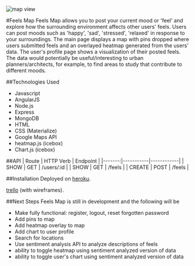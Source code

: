 ![map view](http://i.imgur.com/w5k86Wc.png "Feels Map")  


#Feels Map
Feels Map allows you to post your current mood or 'feel' and explore how the surrounding environment affects other users' feels. Users can post moods such as 'happy', 'sad', 'stressed', 'relaxed' in response to your surroundings. The main page displays a map with pins dropped where users submitted feels and an overlayed heatmap generated from the users' data. The user's profile page shows a visualization of their posted feels. The data would potentially be useful/interesting to urban planners/architects, for example, to find areas to study that contribute to different moods.

##Technologies Used
* Javascript
* AngularJS
* Node.js
* Express
* MongoDB
* HTML
* CSS (Materialize)
* Google Maps API
* heatmap.js (icebox)
* Chart.js (icebox)

##API
|  Route | HTTP Verb | Endpoint   | 
|-------:|-----------|------------|
| SHOW   | GET       | /users/:id |
| SHOW   | GET       | /feels     |
| CREATE | POST      | /feels     | 



##Installation 
Deployed on [heroku](https://limitless-harbor-67340.herokuapp.com/).

[trello](https://trello.com/b/gG3qeyUY/feels-map-app) (with wireframes).

##Next Steps
Feels Map is still in development and the following will be 
 
* Make fully functional: register, logout, reset forgotten password
* Add pins to map
* Add heatmap overlay to map
* Add chart to user profile
* Search for locations
* Use sentiment analysis API to analyze descriptions of feels
 * ability to toggle heatmap using sentiment analyzed version of data
 * ability to toggle user's chart using sentiment analyzed version of data

